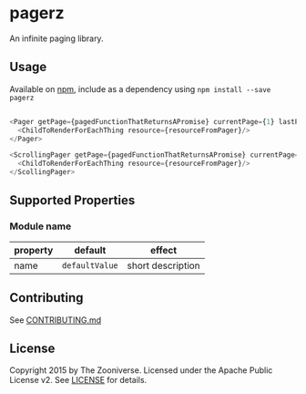 # pagerz

An infinite paging library. 

## Usage

Available on [npm](http://npmjs.com), include as a dependency using `npm install --save pagerz` 


```javascript

<Pager getPage={pagedFunctionThatReturnsAPromise} currentPage={1} lastPage={10} firstPage={0}>
  <ChildToRenderForEachThing resource={resourceFromPager}/>
</Pager>

<ScrollingPager getPage={pagedFunctionThatReturnsAPromise} currentPage={1} lastPage={10} firstPage={0}>
  <ChildToRenderForEachThing resource={resourceFromPager}/>
</ScollingPager>
```

## Supported Properties

### Module name

| property | default | effect |
|----------|:-------:|--------|
| name  | `defaultValue` | short description |

## Contributing

See [CONTRIBUTING.md](https://github.com/zooniverse-ui/markdownz/tree/master/CONTRIBUTING.md)

## License

Copyright 2015 by The Zooniverse. Licensed under the Apache Public License v2. See [LICENSE](https://github.com/zooniverse-ui/markdownz/tree/master/LICENSE) for details.
